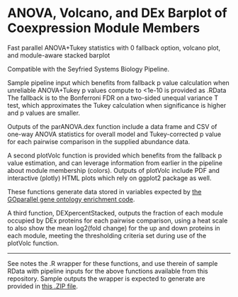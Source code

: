 # ANOVA, Volcano, and DEx Barplot of Coexpression Module Members
Fast parallel ANOVA+Tukey statistics with 0 fallback option, volcano plot, and module-aware stacked barplot

Compatible with the Seyfried Systems Biology Pipeline.

Sample pipeline input which benefits from fallback p value calculation when unreliable ANOVA+Tukey p values compute to <1e-10 is provided as .RData
The fallback is to the Bonferroni FDR on a two-sided unequal variance T test, which approximates the Tukey calculation when significance is higher and p values are smaller.

Outputs of the parANOVA.dex function include a data frame and CSV of one-way ANOVA statistics for overall model and Tukey-corrected p value for each pairwise comparison in the supplied abundance data.

A second plotVolc function is provided which benefits from the fallback p value estimation, and can leverage information from earlier in the pipeline about module membership (colors). Outputs of plotVolc include PDF and interactive (plotly) HTML plots which rely on ggplot2 package as well.

These functions generate data stored in variables expected by <a href="https://github.com/edammer/GOparallel/">the GOparallel gene ontology enrichment code</a>.

A third function, DEXpercentStacked, outputs the fraction of each module occupied by DEx proteins for each pairwise comparison, using a heat scale to also show the mean log2(fold change) for the up and down proteins in each module, meeting the thresholding criteria set during use of the plotVolc function.
_______________

See notes the .R wrapper for these functions, and use therein of sample RData with pipeline inputs for the above functions available from this repository.
Sample outputs the wrapper is expected to generate are provided in <a href="https://github.com/edammer/parANOVA/raw/main/parANOVA.dex-sampleOutput.zip">this .ZIP file</a>.
